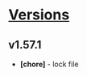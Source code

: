 # [Versions](https://github.com/Tracktor/design-system/releases)

## v1.57.1
- **[chore]** - lock file
